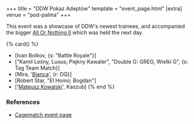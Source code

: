 +++
title = "DDW Pokaz Adeptów"
template = "event_page.html"
[extra]
venue = "pod-palma"
+++

This event was a showcase of DDW's newest trainees, and accompanied the bigger [All Or Nothing II](@/e/ddw/2014-08-17-ddw-all-or-nothing-2.md) which was held the next day.

{% card() %}
- [Ivan Bolkov, {s: "Battle Royale"}]
- ["Kamil Leśny, Luxus; Piękny Kawaler", "Double G: GREG, Wielki G", {s: Tag Team
      Match}]
- [Mira, '[Bianca](@/w/bianca.md)', {r: DQ}]
- [Robert Star, "El Homo; Bogdan"]
- ['[Mateusz Kowalski](@/w/mateusz-kowalski.md)', Kaszub]
{% end %}

### References

* [Cagematch event page](https://www.cagematch.net/?id=1&nr=114968)

